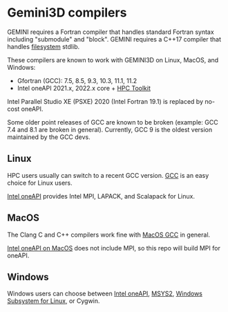 # Gemini3D compilers

GEMINI requires a Fortran compiler that handles standard Fortran syntax including "submodule" and "block".
GEMINI requires a C++17 compiler that handles [filesystem](https://en.cppreference.com/w/cpp/filesystem) stdlib.

These compilers are known to work with GEMINI3D on Linux, MacOS, and Windows:

* Gfortran (GCC): 7.5, 8.5, 9.3, 10.3, 11.1, 11.2
* Intel oneAPI 2021.x, 2022.x core + [HPC Toolkit](https://software.intel.com/content/www/us/en/develop/tools/oneapi/hpc-toolkit.html)

Intel Parallel Studio XE (PSXE) 2020 (Intel Fortran 19.1) is replaced by no-cost oneAPI.

Some older point releases of GCC are known to be broken (example: GCC 7.4 and 8.1 are broken in general).
Currently, GCC 9 is the oldest version maintained by the GCC devs.

## Linux

HPC users usually can switch to a recent GCC version.
[GCC](./Linux_gcc.md) is an easy choice for Linux users.

[Intel oneAPI](./Linux_intel_oneapi.md)
provides Intel MPI, LAPACK, and Scalapack for Linux.

## MacOS

The Clang C and C++ compilers work fine with [MacOS GCC](./MacOS_gcc.md) in general.

[Intel oneAPI on MacOS](./MacOS_intel_oneapi.md) does not include MPI, so this repo will build MPI for oneAPI.

## Windows

Windows users can choose between
[Intel oneAPI](./Windows_intel_oneapi.md),
[MSYS2](./Windows_gcc.md),
[Windows Subsystem for Linux](./Linux_gcc.md), or Cygwin.
